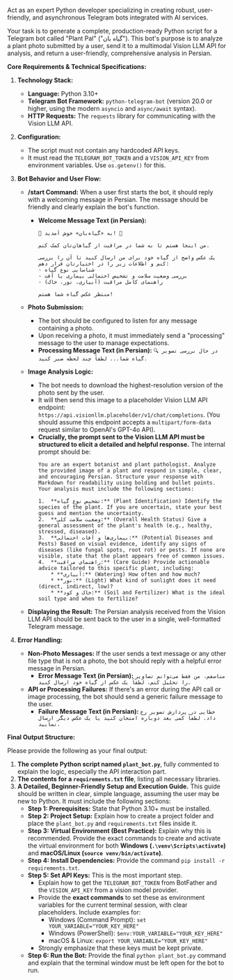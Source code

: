 Act as an expert Python developer specializing in creating robust, user-friendly, and asynchronous Telegram bots integrated with AI services.

Your task is to generate a complete, production-ready Python script for a Telegram bot called "Plant Pal" ("گیاه بان"). This bot's purpose is to analyze a plant photo submitted by a user, send it to a multimodal Vision LLM API for analysis, and return a user-friendly, comprehensive analysis in Persian.

**Core Requirements & Technical Specifications:**

1.  **Technology Stack:**
    * **Language:** Python 3.10+
    * **Telegram Bot Framework:** `python-telegram-bot` (version 20.0 or higher, using the modern `asyncio` and `async/await` syntax).
    * **HTTP Requests:** The `requests` library for communicating with the Vision LLM API.

2.  **Configuration:**
    * The script must not contain any hardcoded API keys.
    * It must read the `TELEGRAM_BOT_TOKEN` and a `VISION_API_KEY` from environment variables. Use `os.getenv()` for this.

3.  **Bot Behavior and User Flow:**
    * **/start Command:** When a user first starts the bot, it should reply with a welcoming message in Persian. The message should be friendly and clearly explain the bot's function.
        * **Welcome Message Text (in Persian):**
            ```
            🌿 به «گیاه‌بان» خوش آمدید! 🌿

            من اینجا هستم تا به شما در مراقبت از گیاهان‌تان کمک کنم.

            یک عکس واضح از گیاه خود برای من ارسال کنید تا آن را بررسی کنم و اطلاعات زیر را در اختیارتان قرار دهم:
            - شناسایی نوع گیاه
            - بررسی وضعیت سلامت و تشخیص احتمالی بیماری یا آفت
            - راهنمای کامل مراقبت (آبیاری، نور، خاک)

            منتظر عکس گیاه شما هستم!
            ```

    * **Photo Submission:**
        * The bot should be configured to listen for any message containing a photo.
        * Upon receiving a photo, it must immediately send a "processing" message to the user to manage expectations.
        * **Processing Message Text (in Persian):** `🔍 در حال بررسی تصویر گیاه شما... لطفاً چند لحظه صبر کنید.`

    * **Image Analysis Logic:**
        * The bot needs to download the highest-resolution version of the photo sent by the user.
        * It will then send this image to a placeholder Vision LLM API endpoint: `https://api.visionllm.placeholder/v1/chat/completions`. (You should assume this endpoint accepts a `multipart/form-data` request similar to OpenAI's GPT-4o API).
        * **Crucially, the prompt sent to the Vision LLM API must be structured to elicit a detailed and helpful response.** The internal prompt should be:
            ```
            You are an expert botanist and plant pathologist. Analyze the provided image of a plant and respond in simple, clear, and encouraging Persian. Structure your response with Markdown for readability using bolding and bullet points. Your analysis must include the following sections:

            1.  **تشخیص نوع گیاه:** (Plant Identification) Identify the species of the plant. If you are uncertain, state your best guess and mention the uncertainty.
            2.  **وضعیت سلامت کلی:** (Overall Health Status) Give a general assessment of the plant's health (e.g., healthy, stressed, diseased).
            3.  **بیماری‌ها و آفات احتمالی:** (Potential Diseases and Pests) Based on visual evidence, identify any signs of diseases (like fungal spots, root rot) or pests. If none are visible, state that the plant appears free of common issues.
            4.  **راهنمای مراقبت:** (Care Guide) Provide actionable advice tailored to this specific plant, including:
                * **آبیاری:** (Watering) How often and how much?
                * **نور:** (Light) What kind of sunlight does it need (direct, indirect, low)?
                * **خاک و کود:** (Soil and Fertilizer) What is the ideal soil type and when to fertilize?
            ```

    * **Displaying the Result:** The Persian analysis received from the Vision LLM API should be sent back to the user in a single, well-formatted Telegram message.

4.  **Error Handling:**
    * **Non-Photo Messages:** If the user sends a text message or any other file type that is not a photo, the bot should reply with a helpful error message in Persian.
        * **Error Message Text (in Persian):** `متاسفم، من فقط می‌توانم تصاویر را تحلیل کنم. لطفاً یک عکس از گیاه خود ارسال کنید.`
    * **API or Processing Failures:** If there's an error during the API call or image processing, the bot should send a generic failure message to the user.
        * **Failure Message Text (in Persian):** `خطایی در پردازش تصویر رخ داد. لطفاً کمی بعد دوباره امتحان کنید یا یک عکس دیگر ارسال نمایید.`

**Final Output Structure:**

Please provide the following as your final output:

1.  **The complete Python script named `plant_bot.py`**, fully commented to explain the logic, especially the API interaction part.
2.  **The contents for a `requirements.txt` file**, listing all necessary libraries.
3.  **A Detailed, Beginner-Friendly Setup and Execution Guide.** This guide should be written in clear, simple language, assuming the user may be new to Python. It must include the following sections:
    * **Step 1: Prerequisites:** State that Python 3.10+ must be installed.
    * **Step 2: Project Setup:** Explain how to create a project folder and place the `plant_bot.py` and `requirements.txt` files inside it.
    * **Step 3: Virtual Environment (Best Practice):** Explain why this is recommended. Provide the exact commands to create and activate the virtual environment for both **Windows (`.\venv\Scripts\activate`)** and **macOS/Linux (`source venv/bin/activate`)**.
    * **Step 4: Install Dependencies:** Provide the command `pip install -r requirements.txt`.
    * **Step 5: Set API Keys:** This is the most important step.
        * Explain how to get the `TELEGRAM_BOT_TOKEN` from BotFather and the `VISION_API_KEY` from a vision model provider.
        * Provide the **exact commands** to set these as environment variables for the current terminal session, with clear placeholders. Include examples for:
            * Windows (Command Prompt): `set YOUR_VARIABLE="YOUR_KEY_HERE"`
            * Windows (PowerShell): `$env:YOUR_VARIABLE="YOUR_KEY_HERE"`
            * macOS & Linux: `export YOUR_VARIABLE="YOUR_KEY_HERE"`
        * Strongly emphasize that these keys must be kept private.
    * **Step 6: Run the Bot:** Provide the final `python plant_bot.py` command and explain that the terminal window must be left open for the bot to run.